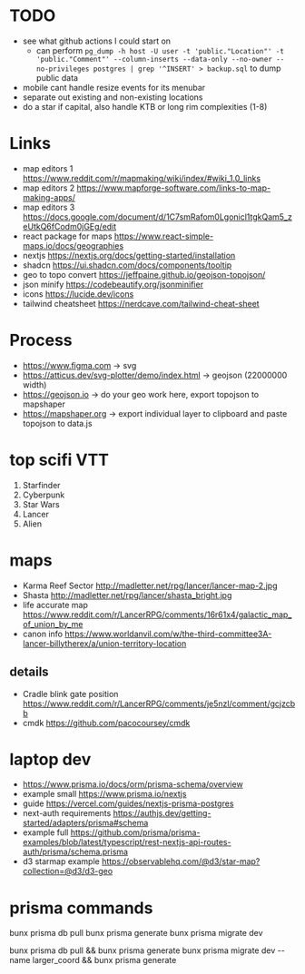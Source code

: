 # TODO
- see what github actions I could start on
  - can perform `pg_dump -h host -U user -t 'public."Location"' -t 'public."Comment"' --column-inserts --data-only --no-owner --no-privileges postgres | grep '^INSERT' > backup.sql` to dump public data
- mobile cant handle resize events for its menubar
- separate out existing and non-existing locations
- do a star if capital, also handle KTB or long rim complexities (1-8)

# Links
- map editors 1 https://www.reddit.com/r/mapmaking/wiki/index/#wiki_1.0_links
- map editors 2 https://www.mapforge-software.com/links-to-map-making-apps/
- map editors 3 https://docs.google.com/document/d/1C7smRafom0Lgonicl1tgkQam5_zeUtkQ6fCodm0jGEg/edit
- react package for maps https://www.react-simple-maps.io/docs/geographies
- nextjs https://nextjs.org/docs/getting-started/installation
- shadcn https://ui.shadcn.com/docs/components/tooltip
- geo to topo convert https://jeffpaine.github.io/geojson-topojson/
- json minify https://codebeautify.org/jsonminifier
- icons https://lucide.dev/icons
- tailwind cheatsheet https://nerdcave.com/tailwind-cheat-sheet

# Process
- https://www.figma.com -> svg
- https://atticus.dev/svg-plotter/demo/index.html -> geojson (22000000 width)
- https://geojson.io -> do your geo work here, export topojson to mapshaper
- https://mapshaper.org -> export individual layer to clipboard and paste topojson to data.js

# top scifi VTT
1. Starfinder
2. Cyberpunk
3. Star Wars
4. Lancer
5. Alien

# maps
- Karma Reef Sector http://madletter.net/rpg/lancer/lancer-map-2.jpg
- Shasta http://madletter.net/rpg/lancer/shasta_bright.jpg
- life accurate map https://www.reddit.com/r/LancerRPG/comments/16r61x4/galactic_map_of_union_by_me
- canon info https://www.worldanvil.com/w/the-third-committee3A-lancer-billytherex/a/union-territory-location

## details
- Cradle blink gate position https://www.reddit.com/r/LancerRPG/comments/je5nzl/comment/gcjzcbb
- cmdk https://github.com/pacocoursey/cmdk

# laptop dev
- https://www.prisma.io/docs/orm/prisma-schema/overview
- example small https://www.prisma.io/nextjs
- guide https://vercel.com/guides/nextjs-prisma-postgres
- next-auth requirements https://authjs.dev/getting-started/adapters/prisma#schema
- example full https://github.com/prisma/prisma-examples/blob/latest/typescript/rest-nextjs-api-routes-auth/prisma/schema.prisma
- d3 starmap example https://observablehq.com/@d3/star-map?collection=@d3/d3-geo

# prisma commands
bunx prisma db pull
bunx prisma generate
bunx prisma migrate dev

bunx prisma db pull && bunx prisma generate
bunx prisma migrate dev --name larger_coord && bunx prisma generate
